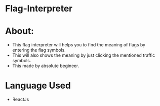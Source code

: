 # Flag-Interpreter
 
 # About:
 
- This flag interpreter will helps you to find the meaning of flags by entering the  flag symbols.
- This will also shows the meaning by just clicking the mentioned traffic symbols.
- This made by absolute begineer.

# Language Used
- ReactJs
